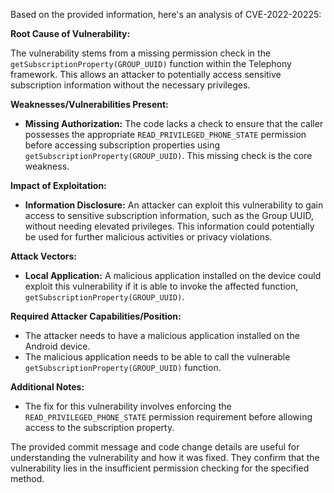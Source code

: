 Based on the provided information, here's an analysis of CVE-2022-20225:

**Root Cause of Vulnerability:**

The vulnerability stems from a missing permission check in the `getSubscriptionProperty(GROUP_UUID)` function within the Telephony framework. This allows an attacker to potentially access sensitive subscription information without the necessary privileges.

**Weaknesses/Vulnerabilities Present:**

-   **Missing Authorization:** The code lacks a check to ensure that the caller possesses the appropriate `READ_PRIVILEGED_PHONE_STATE` permission before accessing subscription properties using `getSubscriptionProperty(GROUP_UUID)`. This missing check is the core weakness.

**Impact of Exploitation:**

-   **Information Disclosure:** An attacker can exploit this vulnerability to gain access to sensitive subscription information, such as the Group UUID, without needing elevated privileges. This information could potentially be used for further malicious activities or privacy violations.

**Attack Vectors:**

-   **Local Application:** A malicious application installed on the device could exploit this vulnerability if it is able to invoke the affected function, `getSubscriptionProperty(GROUP_UUID)`.

**Required Attacker Capabilities/Position:**

-   The attacker needs to have a malicious application installed on the Android device.
-   The malicious application needs to be able to call the vulnerable `getSubscriptionProperty(GROUP_UUID)` function.

**Additional Notes:**

-   The fix for this vulnerability involves enforcing the `READ_PRIVILEGED_PHONE_STATE` permission requirement before allowing access to the subscription property.

The provided commit message and code change details are useful for understanding the vulnerability and how it was fixed. They confirm that the vulnerability lies in the insufficient permission checking for the specified method.